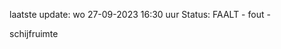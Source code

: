 laatste update: 
wo 27-09-2023 16:30   uur 
Status: FAALT - fout - 
<div class="service R">schijfruimte</div>